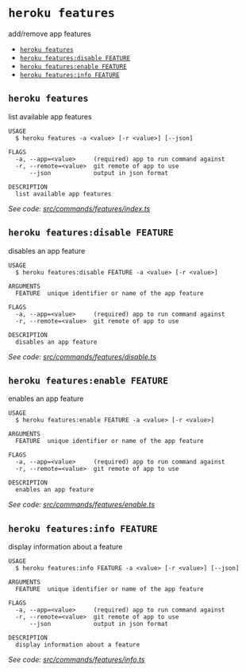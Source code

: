 `heroku features`
=================

add/remove app features

* [`heroku features`](#heroku-features)
* [`heroku features:disable FEATURE`](#heroku-featuresdisable-feature)
* [`heroku features:enable FEATURE`](#heroku-featuresenable-feature)
* [`heroku features:info FEATURE`](#heroku-featuresinfo-feature)

## `heroku features`

list available app features

```
USAGE
  $ heroku features -a <value> [-r <value>] [--json]

FLAGS
  -a, --app=<value>     (required) app to run command against
  -r, --remote=<value>  git remote of app to use
      --json            output in json format

DESCRIPTION
  list available app features
```

_See code: [src/commands/features/index.ts](https://github.com/heroku/cli/blob/v9.4.0-beta.0/packages/cli/src/commands/features/index.ts)_

## `heroku features:disable FEATURE`

disables an app feature

```
USAGE
  $ heroku features:disable FEATURE -a <value> [-r <value>]

ARGUMENTS
  FEATURE  unique identifier or name of the app feature

FLAGS
  -a, --app=<value>     (required) app to run command against
  -r, --remote=<value>  git remote of app to use

DESCRIPTION
  disables an app feature
```

_See code: [src/commands/features/disable.ts](https://github.com/heroku/cli/blob/v9.4.0-beta.0/packages/cli/src/commands/features/disable.ts)_

## `heroku features:enable FEATURE`

enables an app feature

```
USAGE
  $ heroku features:enable FEATURE -a <value> [-r <value>]

ARGUMENTS
  FEATURE  unique identifier or name of the app feature

FLAGS
  -a, --app=<value>     (required) app to run command against
  -r, --remote=<value>  git remote of app to use

DESCRIPTION
  enables an app feature
```

_See code: [src/commands/features/enable.ts](https://github.com/heroku/cli/blob/v9.4.0-beta.0/packages/cli/src/commands/features/enable.ts)_

## `heroku features:info FEATURE`

display information about a feature

```
USAGE
  $ heroku features:info FEATURE -a <value> [-r <value>] [--json]

ARGUMENTS
  FEATURE  unique identifier or name of the app feature

FLAGS
  -a, --app=<value>     (required) app to run command against
  -r, --remote=<value>  git remote of app to use
      --json            output in json format

DESCRIPTION
  display information about a feature
```

_See code: [src/commands/features/info.ts](https://github.com/heroku/cli/blob/v9.4.0-beta.0/packages/cli/src/commands/features/info.ts)_
